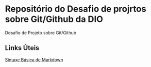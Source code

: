 # Repositório do Desafio de projrtos sobre Git/Github da DIO
Desafio de Projeto sobre Git/Github

## Links Úteis
[Sintaxe Básica de Markdown](https://docs.pipz.com/central-de-ajuda/learning-center/guia-basico-de-markdown#open)
